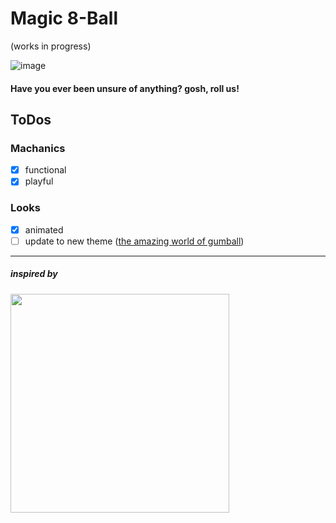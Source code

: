# Magic 8-Ball

(works in progress)

![image](https://user-images.githubusercontent.com/74261236/158692886-ae54495c-5544-477a-831d-9d44187e4f1f.png)
#### Have you ever been unsure of anything? gosh, roll us!

## ToDos
### Machanics
  - [x] functional
  - [x] playful
### Looks
  - [x] animated
  - [ ] update to new theme ([the amazing world of gumball](https://www.cartoonnetworkhq.com/show/gumball))

<hr>

##### inspired by <br>
<img alt="" style='width: 350px; height: auto' src='https://c.tenor.com/BsBo4WpXEjEAAAAd/friends-monica-geller.gif' />

